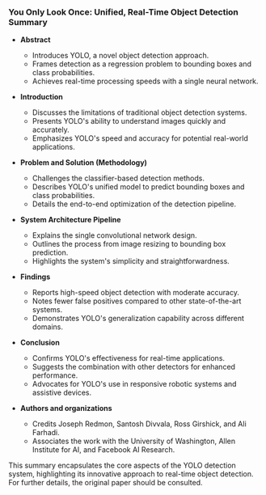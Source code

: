 ### You Only Look Once: Unified, Real-Time Object Detection Summary

- **Abstract**
  - Introduces YOLO, a novel object detection approach.
  - Frames detection as a regression problem to bounding boxes and class probabilities.
  - Achieves real-time processing speeds with a single neural network.

- **Introduction**
  - Discusses the limitations of traditional object detection systems.
  - Presents YOLO's ability to understand images quickly and accurately.
  - Emphasizes YOLO's speed and accuracy for potential real-world applications.

- **Problem and Solution (Methodology)**
  - Challenges the classifier-based detection methods.
  - Describes YOLO's unified model to predict bounding boxes and class probabilities.
  - Details the end-to-end optimization of the detection pipeline.

- **System Architecture Pipeline**
  - Explains the single convolutional network design.
  - Outlines the process from image resizing to bounding box prediction.
  - Highlights the system's simplicity and straightforwardness.

- **Findings**
  - Reports high-speed object detection with moderate accuracy.
  - Notes fewer false positives compared to other state-of-the-art systems.
  - Demonstrates YOLO's generalization capability across different domains.

- **Conclusion**
  - Confirms YOLO's effectiveness for real-time applications.
  - Suggests the combination with other detectors for enhanced performance.
  - Advocates for YOLO's use in responsive robotic systems and assistive devices.

- **Authors and organizations**
  - Credits Joseph Redmon, Santosh Divvala, Ross Girshick, and Ali Farhadi.
  - Associates the work with the University of Washington, Allen Institute for AI, and Facebook AI Research.

This summary encapsulates the core aspects of the YOLO detection system, highlighting its innovative approach to real-time object detection. For further details, the original paper should be consulted.